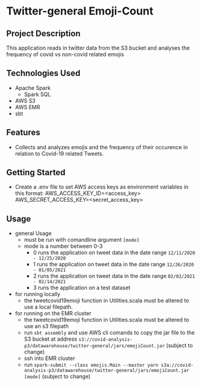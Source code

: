 # Twitter-general Emoji-Count

## Project Description

This application reads in twitter data from the S3 bucket and analyses the frequency of covid vs non-covid related emojis

## Technologies Used

* Apache Spark
  * Spark SQL	
* AWS S3
* AWS EMR
* sbt


## Features
* Collects and analyzes emojis and the frequency of their occurence in relation to Covid-19 related Tweets.

## Getting Started
   
* Create a .env file to set AWS access keys as environment variables in this format:
AWS_ACCESS_KEY_ID=<access_key>
AWS_SECRET_ACCESS_KEY=<secret_access_key>

## Usage

* general Usage
    * must be run with comandline argument `[mode]`
    * mode is a number between 0-3
        * 0 runs the application on tweet data in the date range `12/11/2020 - 12/25/2020`
        * 1 runs the application on tweet data in the date range `12/26/2020 - 01/05/2021`
        * 2 runs the application on tweet data in the date range `02/02/2021 - 02/14/2021`
        * 3 runs the application on a test dataset
* for running locally
    * the tweetcovid19emoji function in Utilities.scala must be altered to use a local filepath.
* for running on the EMR cluster
    * the tweetcovid19emoji function in Utilities.scala must be altered to use an s3 filepath
    * run `sbt assembly` and use AWS cli comands to copy the jar file to the S3 bucket at address `s3://covid-analysis-p3/datawarehouse/twitter-general/jars/emojiCount.jar` (subject to change)
    * ssh into EMR cluster
    * run `spark-submit --class emojis.Main --master yarn s3a://covid-analysis-p3/datawarehouse/twitter-general/jars/emojiCount.jar [mode]` (subject to change)
